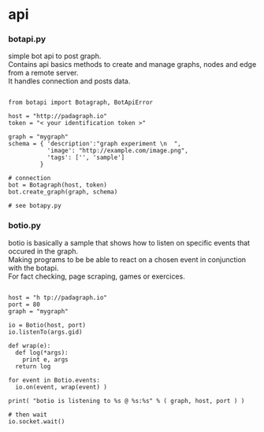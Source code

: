 # api

### botapi.py

  simple bot api to post graph.   
  Contains api basics methods to create and manage graphs, nodes and edge from a remote server.    
  It handles connection and posts data.   

```

from botapi import Botagraph, BotApiError

host = "http://padagraph.io"
token = "< your identification token >"

graph = "mygraph"
schema = { 'description':"graph experiment \n  ",
           'image': "http://example.com/image.png",
           'tags': ['', 'sample']
         }

# connection
bot = Botagraph(host, token)
bot.create_graph(graph, schema)

# see botapy.py

```

### botio.py

botio is basically a sample that shows how to listen on specific events that occured in the graph.   
Making programs to be be able to react on a chosen event in conjunction with the botapi.   
For fact checking, page scraping, games or exercices.

```

host = "h tp://padagraph.io"
port = 80
graph = "mygraph"

io = Botio(host, port)
io.listenTo(args.gid)

def wrap(e):
  def log(*args):
    print e, args
  return log

for event in Botio.events:
  io.on(event, wrap(event) )

print( "botio is listening to %s @ %s:%s" % ( graph, host, port ) )

# then wait
io.socket.wait()
```


